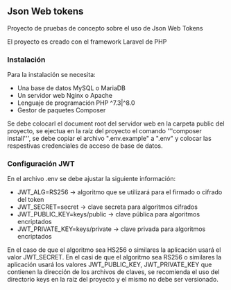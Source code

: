 ## Json Web tokens

Proyecto de pruebas de concepto sobre el uso de Json Web Tokens

El proyecto es creado con el framework Laravel de PHP

### Instalación

Para la instalación se necesita:
* Una base de datos MySQL o MariaDB
* Un servidor web Nginx o Apache
* Lenguaje de programación PHP ^7.3|^8.0
* Gestor de paquetes Composer

Se debe colocarl el document root del servidor web en la carpeta public del proyecto, se ejectua en la raíz del proyecto
el comando '''composer install''', se debe copiar el archivo ".env.example" a ".env" y colocar las respestivas credenciales
de acceso de base de datos.

### Configuración JWT

En el archivo .env se debe ajustar la siguiente información:

* JWT_ALG=RS256 -> algoritmo que se utilizará para el firmado o cifrado del token
* JWT_SECRET=secret -> clave secreta para algoritmos cifrados
* JWT_PUBLIC_KEY=keys/public -> clave pública para algoritmos encriptados
* JWT_PRIVATE_KEY=keys/private -> clave privada para algoritmos encriptados

En el caso de que el algoritmo sea HS256 o similares la aplicación usará el valor JWT_SECRET.
En el casi de que el algoritmo sea RS256 o similares la aplicación usará los valores JWT_PUBLIC_KEY, JWT_PRIVATE_KEY
que contienen la dirección de los archivos de claves, se recomienda el uso del directorio keys en la raíz del proyecto
y el mismo no debe ser versionado.

